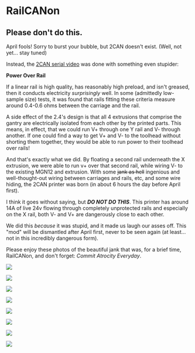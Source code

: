 # RailCANon

## Please don't do this.

April fools!
Sorry to burst your bubble, but 2CAN doesn't exist. (Well, not yet... stay tuned)

Instead, the [2CAN serial video](https://www.reddit.com/r/voroncorexy/comments/128ptla/look_ma_2_wires_24_serial_request_bwnance1508/) was done with something even stupider:

**Power Over Rail**


If a linear rail is high quality, has reasonably high preload, and isn't greased, then it conducts electricity _surprisingly_ well. In some (admittedly low-sample size) tests, it was found that rails fitting these criteria measure around 0.4-0.6 ohms between the carriage and the rail. 


A side effect of the 2.4's design is that all 4 extrusions that comprise the gantry are electrically isolated from each other by the printed parts. This means, in effect, that we could run V+ through one Y rail and V- through another. If one could find a way to get V+ and V- to the toolhead without shorting them together, they would be able to run power to their toolhead over rails!


And that's exactly what we did. By floating a second rail underneath the X extrusion, we were able to run v+ over that second rail, while wiring V- to the existing MGN12 and extrusion. With some ~~jank as hell~~ ingenious and well-thought-out wiring between carriages and rails, etc, and some wire hiding, the 2CAN printer was born (in about 6 hours the day before April first).


I think it goes without saying, but ***DO NOT DO THIS***. This printer has around 14A of live 24v flowing through completely unprotected rails and especially on the X rail, both V- and V+ are dangerously close to each other. 


We did this *because* it was stupid, and it made us laugh our asses off. This "mod" will be dismantled after April first, never to be seen again (at least... not in this incredibly dangerous form).


Please enjoy these photos of the beautiful jank that was, for a brief time, RailCANon, and don't forget: *Commit Atrocity Everyday*.

![](images/mainpic.jpg)

![](images/VoltageToolhead.jpg)

![](images/GroundConnection.jpeg)

![](images/wirehiding.jpeg)

![](images/GroundXyJoint.jpeg)

![](images/VXyJoint.jpeg)

![](images/GroundY.jpeg)

![](images/VoltageY.jpeg)
